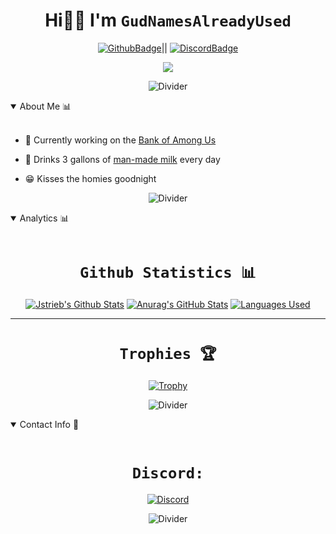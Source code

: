 <span align="center">
   
# **Hi👋👋 I'm `GudNamesAlreadyUsed`**
   
</span>

<span align="center">

   [![GithubBadge](https://img.shields.io/badge/GitHub-100000?style=for-the-badge&logo=github&logoColor=white)](https://github.com/GudNamesAlreadyUsed)||
   [![DiscordBadge](https://img.shields.io/badge/Discord-5865F2?style=for-the-badge&logo=discord&logoColor=white)](https://discordapp.com/users/961758828192481341)

   ![](https://komarev.com/ghpvc/?username=GudNamesAlreadyUsed&color=640000&style=for-the-badge)

</span>

<span align="center">
   
![Divider](https://c.tenor.com/mc9-3cypZEYAAAAC/rainbow-line.gif)
   
</span>

<details open>
<summary>About Me 📊</summary>
<br>

- 🔭 Currently working on the [Bank of Among Us](https://www.youtube.com/watch?v=dQw4w9WgXcQ)
   
- 🥛 Drinks 3 gallons of [man-made milk](https://www.youtube.com/watch?v=dQw4w9WgXcQ) every day
   
- 😁 Kisses the homies goodnight

</details>

<span align="center">
   
![Divider](https://c.tenor.com/mc9-3cypZEYAAAAC/rainbow-line.gif)
   
</span>

<details open>
<summary>Analytics 📊</summary>
<span align="center">
<br>

# **`Github Statistics 📊`**

[![Jstrieb's Github Stats](https://raw.githubusercontent.com/TotallyNotAnAlt/JstriebGithubStats/master/generated/overview.svg#gh-dark-mode-only)](https://github.com/jstrieb/github-stats/)
[![Anurag's GitHub Stats](https://githubreadmestats-for-gudnamesalreadyused-by-anurag.vercel.app/api?username=GudNamesAlreadyUsed&hide_rank=false&hide=stars,commits&theme=github_dark&border_color=42464B&custom_title&line_height=40&disable_animations=false&show_icons=true)](https://github.com/anuraghazra/github-readme-stats)
[![Languages Used](https://githubreadmestats-for-gudnamesalreadyused-by-anurag.vercel.app/api/top-langs/?username=GudNamesAlreadyUsed&theme=github_dark&border_color=42464B&card_width=720&langs_count=10)](https://github.com/anuraghazra/github-readme-stats)

-----   

# **`Trophies 🏆`**
[![Trophy](https://github-profile-trophy.vercel.app/?username=GudNamesAlreadyUsed&row=3&column=5&theme=darkhub&margin-w=37&margin-h=20)](https://github.com/ryo-ma/github-profile-trophy)

</span>
</details>

<span align="center">
   
![Divider](https://c.tenor.com/mc9-3cypZEYAAAAC/rainbow-line.gif)
   
</span>

<details open>
<summary>Contact Info 📱</summary>
<span align="center">
<br>

# **`Discord:`**
[![Discord](https://discord.c99.nl/widget/theme-1/961758828192481341.png)](https://discord.c99.nl)
   
</span>
</details>

<span align="center">
   
![Divider](https://c.tenor.com/mc9-3cypZEYAAAAC/rainbow-line.gif)
   
</span>
